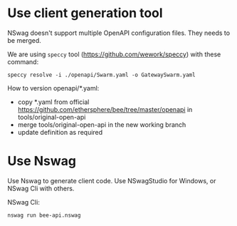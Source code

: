 # Use client generation tool

NSwag doesn't support multiple OpenAPI configuration files. They needs to be merged.

We are using `speccy` tool (https://github.com/wework/speccy) with these command:

```shell
speccy resolve -i ./openapi/Swarm.yaml -o GatewaySwarm.yaml
```

How to version openapi/*.yaml:  
- copy *.yaml from official https://github.com/ethersphere/bee/tree/master/openapi in tools/original-open-api  
- merge tools/original-open-api in the new working branch
- update definition as required

# Use Nswag

Use Nswag to generate client code. Use NSwagStudio for Windows, or NSwag Cli with others.

NSwag Cli:

```shell
nswag run bee-api.nswag
```